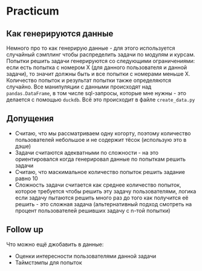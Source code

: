 # Practicum

## Как генерируются данные

Немного про то как генерирую данные - для этого используется случайный сэмплинг чтобы распределить задачи по модулям и курсам. Попытки решить задачи генерируются со следующими ограничениями: если есть попытка с номером X (для данного пользователя и данной задачи), то значит должны быть и все попытки c номерами меньше X. Количество попыток и результат попытки также определяются случайно. Все манипуляции с данными происходят над `pandas.DataFrame`, в том числе sql-запросы, которые мне нужны - это делается с помощью `duckdb`. Всё это происходит в файле `create_data.py`

## Допущения

- Считаю, что мы рассматриваем одну когорту, поэтому количество пользователей небольшое и не содержит тёсок (использую это в дэше)
- Задачи считаются адекватными по сложности - на это ориентировался когда генерировал данные по попыткам решить задачи
- Считаю, что маскимальное количество попыток решить задание равно 10
- Сложность задачи считается как среднее количество попыток, которое требуется чтобы решить эту задачу пользователями, логика если задачу пытаются решить много раз до того как получится её решить - это сложная задача (альтернативный подход смотреть на процент пользователей решивших задачу с n-той попытки)

## Follow up

Что можно ещё джобавить в данные:
- Оценки интересности пользователями данной задачи
- Таймстэмпы для попыток



